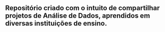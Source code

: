 ## Repositório criado com o intuito de compartilhar projetos de Análise de Dados, aprendidos em diversas instituições de ensino.

